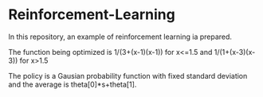 # Reinforcement-Learning

In this repository, an example of reinforcement learning ia prepared.

The function being optimized is 1/(3+(x-1)(x-1)) for x<=1.5 and 1/(1+(x-3)(x-3)) for x>1.5

The policy is a Gausian probability function with fixed standard deviation and the average is theta[0]*s+theta[1].

